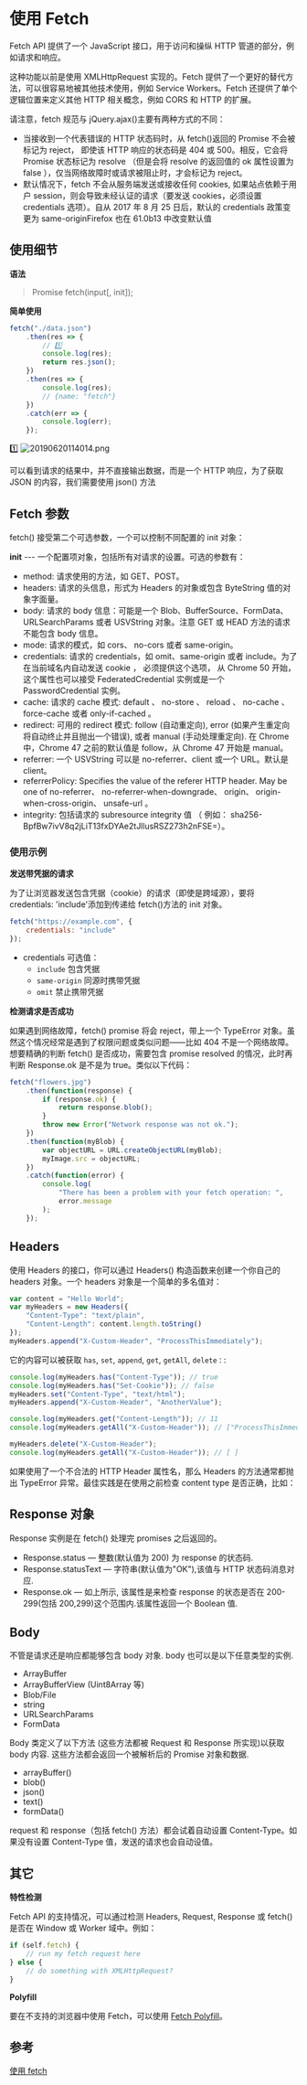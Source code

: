 # 使用 Fetch

Fetch API 提供了一个 JavaScript 接口，用于访问和操纵 HTTP 管道的部分，例如请求和响应。

这种功能以前是使用 XMLHttpRequest 实现的。Fetch 提供了一个更好的替代方法，可以很容易地被其他技术使用，例如 Service Workers。Fetch 还提供了单个逻辑位置来定义其他 HTTP 相关概念，例如 CORS 和 HTTP 的扩展。

请注意，fetch 规范与 jQuery.ajax()主要有两种方式的不同：

-   当接收到一个代表错误的 HTTP 状态码时，从 fetch()返回的 Promise 不会被标记为 reject， 即使该 HTTP 响应的状态码是 404 或 500。相反，它会将 Promise 状态标记为 resolve （但是会将 resolve 的返回值的 ok 属性设置为 false ），仅当网络故障时或请求被阻止时，才会标记为 reject。
-   默认情况下，fetch 不会从服务端发送或接收任何 cookies, 如果站点依赖于用户 session，则会导致未经认证的请求（要发送 cookies，必须设置 credentials 选项）。自从 2017 年 8 月 25 日后，默认的 credentials 政策变更为 same-originFirefox 也在 61.0b13 中改变默认值

## 使用细节

**语法**

> Promise<Response> fetch(input[, init]);

**简单使用**

```js
fetch("./data.json")
    .then(res => {
        // 1️⃣
        console.log(res);
        return res.json();
    })
    .then(res => {
        console.log(res);
        // {name: "fetch"}
    })
    .catch(err => {
        console.log(err);
    });
```

1️⃣
![20190620114014.png](http://resources.ffstone.top/resource/image/20190620114014.png)

可以看到请求的结果中，并不直接输出数据，而是一个 HTTP 响应，为了获取 JSON 的内容，我们需要使用 json() 方法

## Fetch 参数

fetch() 接受第二个可选参数，一个可以控制不同配置的 init 对象：

**init** --- 一个配置项对象，包括所有对请求的设置。可选的参数有：

-   method: 请求使用的方法，如 GET、POST。
-   headers: 请求的头信息，形式为 Headers 的对象或包含 ByteString 值的对象字面量。
-   body: 请求的 body 信息：可能是一个 Blob、BufferSource、FormData、URLSearchParams 或者 USVString 对象。注意 GET 或 HEAD 方法的请求不能包含 body 信息。
-   mode: 请求的模式，如 cors、 no-cors 或者 same-origin。
-   credentials: 请求的 credentials，如 omit、same-origin 或者 include。为了在当前域名内自动发送 cookie ， 必须提供这个选项， 从 Chrome 50 开始， 这个属性也可以接受 FederatedCredential 实例或是一个 PasswordCredential 实例。
-   cache: 请求的 cache 模式: default 、 no-store 、 reload 、 no-cache 、 force-cache 或者 only-if-cached 。
-   redirect: 可用的 redirect 模式: follow (自动重定向), error (如果产生重定向将自动终止并且抛出一个错误), 或者 manual (手动处理重定向). 在 Chrome 中，Chrome 47 之前的默认值是 follow，从 Chrome 47 开始是 manual。
-   referrer: 一个 USVString 可以是 no-referrer、client 或一个 URL。默认是 client。
-   referrerPolicy: Specifies the value of the referer HTTP header. May be one of no-referrer、 no-referrer-when-downgrade、 origin、 origin-when-cross-origin、 unsafe-url 。
-   integrity: 包括请求的 subresource integrity 值 （ 例如： sha256-BpfBw7ivV8q2jLiT13fxDYAe2tJllusRSZ273h2nFSE=）。

### 使用示例

**发送带凭据的请求**

为了让浏览器发送包含凭据（cookie）的请求（即使是跨域源），要将 credentials: 'include'添加到传递给 fetch()方法的 init 对象。

```js
fetch("https://example.com", {
    credentials: "include"
});
```

-   credentials 可选值：
    -   `include` 包含凭据
    -   `same-origin` 同源时携带凭据
    -   `omit` 禁止携带凭据

**检测请求是否成功**

如果遇到网络故障，fetch() promise 将会 reject，带上一个 TypeError 对象。虽然这个情况经常是遇到了权限问题或类似问题——比如 404 不是一个网络故障。想要精确的判断 fetch() 是否成功，需要包含 promise resolved 的情况，此时再判断 Response.ok 是不是为 true。类似以下代码：

```js
fetch("flowers.jpg")
    .then(function(response) {
        if (response.ok) {
            return response.blob();
        }
        throw new Error("Network response was not ok.");
    })
    .then(function(myBlob) {
        var objectURL = URL.createObjectURL(myBlob);
        myImage.src = objectURL;
    })
    .catch(function(error) {
        console.log(
            "There has been a problem with your fetch operation: ",
            error.message
        );
    });
```

## Headers

使用 Headers 的接口，你可以通过 Headers() 构造函数来创建一个你自己的 headers 对象。一个 headers 对象是一个简单的多名值对：

```js
var content = "Hello World";
var myHeaders = new Headers({
    "Content-Type": "text/plain",
    "Content-Length": content.length.toString()
});
myHeaders.append("X-Custom-Header", "ProcessThisImmediately");
```

它的内容可以被获取 `has`, `set`, `append`, `get`, `getAll`, `delete：`:

```js
console.log(myHeaders.has("Content-Type")); // true
console.log(myHeaders.has("Set-Cookie")); // false
myHeaders.set("Content-Type", "text/html");
myHeaders.append("X-Custom-Header", "AnotherValue");

console.log(myHeaders.get("Content-Length")); // 11
console.log(myHeaders.getAll("X-Custom-Header")); // ["ProcessThisImmediately", "AnotherValue"]

myHeaders.delete("X-Custom-Header");
console.log(myHeaders.getAll("X-Custom-Header")); // [ ]
```

如果使用了一个不合法的 HTTP Header 属性名，那么 Headers 的方法通常都抛出 TypeError 异常。最佳实践是在使用之前检查 content type 是否正确，比如：

## Response 对象

Response 实例是在 fetch() 处理完 promises 之后返回的。

-   Response.status — 整数(默认值为 200) 为 response 的状态码.
-   Response.statusText — 字符串(默认值为"OK"),该值与 HTTP 状态码消息对应.
-   Response.ok — 如上所示, 该属性是来检查 response 的状态是否在 200-299(包括 200,299)这个范围内.该属性返回一个 Boolean 值.

## Body

不管是请求还是响应都能够包含 body 对象. body 也可以是以下任意类型的实例.

-   ArrayBuffer
-   ArrayBufferView (Uint8Array 等)
-   Blob/File
-   string
-   URLSearchParams
-   FormData

Body 类定义了以下方法 (这些方法都被 Request 和 Response 所实现)以获取 body 内容. 这些方法都会返回一个被解析后的 Promise 对象和数据.

-   arrayBuffer()
-   blob()
-   json()
-   text()
-   formData()

request 和 response（包括 fetch() 方法）都会试着自动设置 Content-Type。如果没有设置 Content-Type 值，发送的请求也会自动设值。

## 其它

**特性检测**

Fetch API 的支持情况，可以通过检测 Headers, Request, Response 或 fetch()是否在 Window 或 Worker 域中。例如：

```js
if (self.fetch) {
    // run my fetch request here
} else {
    // do something with XMLHttpRequest?
}
```

**Polyfill**

要在不支持的浏览器中使用 Fetch，可以使用 [Fetch Polyfill](https://github.com/github/fetch)。

## 参考

[使用 fetch](https://developer.mozilla.org/zh-CN/docs/Web/API/Fetch_API/Using_Fetch)

